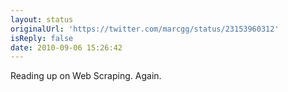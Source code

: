 ```yaml
---
layout: status
originalUrl: 'https://twitter.com/marcgg/status/23153960312'
isReply: false
date: 2010-09-06 15:26:42
---
```


Reading up on Web Scraping. Again.
